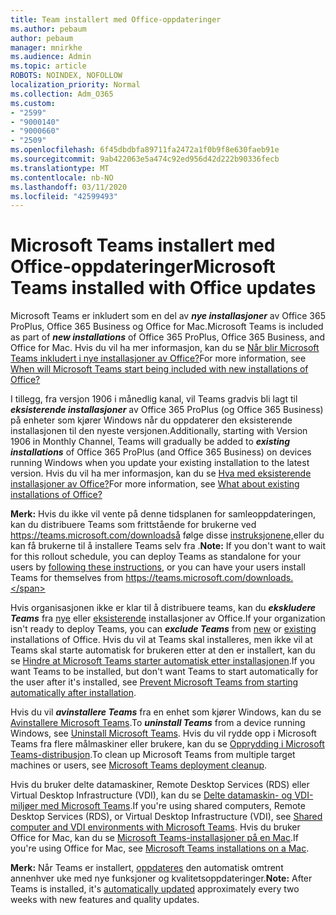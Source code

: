 ```yaml
---
title: Team installert med Office-oppdateringer
ms.author: pebaum
author: pebaum
manager: mnirkhe
ms.audience: Admin
ms.topic: article
ROBOTS: NOINDEX, NOFOLLOW
localization_priority: Normal
ms.collection: Adm_O365
ms.custom:
- "2599"
- "9000140"
- "9000660"
- "2509"
ms.openlocfilehash: 6f45dbdbfa89711fa2472a1f0b9f8e630faeb91e
ms.sourcegitcommit: 9ab422063e5a474c92ed956d42d222b90336fecb
ms.translationtype: MT
ms.contentlocale: nb-NO
ms.lasthandoff: 03/11/2020
ms.locfileid: "42599493"
---
```

# <a name="microsoft-teams-installed-with-office-updates"></a><span data-ttu-id="ce7dd-102">Microsoft Teams installert med Office-oppdateringer</span><span class="sxs-lookup"><span data-stu-id="ce7dd-102">Microsoft Teams installed with Office updates</span></span>

<span data-ttu-id="ce7dd-103">Microsoft Teams er inkludert som en del av ***nye installasjoner*** av Office 365 ProPlus, Office 365 Business og Office for Mac.</span><span class="sxs-lookup"><span data-stu-id="ce7dd-103">Microsoft Teams is included as part of ***new installations*** of Office 365 ProPlus, Office 365 Business, and Office for Mac.</span></span> <span data-ttu-id="ce7dd-104">Hvis du vil ha mer informasjon, kan du se [Når blir Microsoft Teams inkludert i nye installasjoner av Office?](https://docs.microsoft.com/deployoffice/teams-install#when-will-microsoft-teams-start-being-included-with-new-installations-of-office-365-proplus)</span><span class="sxs-lookup"><span data-stu-id="ce7dd-104">For more information, see [When will Microsoft Teams start being included with new installations of Office?](https://docs.microsoft.com/deployoffice/teams-install#when-will-microsoft-teams-start-being-included-with-new-installations-of-office-365-proplus)</span></span>

<span data-ttu-id="ce7dd-105">I tillegg, fra versjon 1906 i månedlig kanal, vil Teams gradvis bli lagt til ***eksisterende installasjoner*** av Office 365 ProPlus (og Office 365 Business) på enheter som kjører Windows når du oppdaterer den eksisterende installasjonen til den nyeste versjonen.</span><span class="sxs-lookup"><span data-stu-id="ce7dd-105">Additionally, starting with Version 1906 in Monthly Channel, Teams will gradually be added to ***existing installations*** of Office 365 ProPlus (and Office 365 Business) on devices running Windows when you update your existing installation to the latest version.</span></span> <span data-ttu-id="ce7dd-106">Hvis du vil ha mer informasjon, kan du se [Hva med eksisterende installasjoner av Office?](https://docs.microsoft.com/deployoffice/teams-install#what-about-existing-installations-of-office-365-proplus)</span><span class="sxs-lookup"><span data-stu-id="ce7dd-106">For more information, see [What about existing installations of Office?](https://docs.microsoft.com/deployoffice/teams-install#what-about-existing-installations-of-office-365-proplus)</span></span>

<span data-ttu-id="ce7dd-107">**Merk:** Hvis du ikke vil vente på denne tidsplanen for samleoppdateringen, kan du distribuere Teams som frittstående for brukerne ved https://teams.microsoft.com/downloadså følge disse [instruksjonene,](https://docs.microsoft.com/MicrosoftTeams/msi-deployment)eller du kan få brukerne til å installere Teams selv fra .</span><span class="sxs-lookup"><span data-stu-id="ce7dd-107">**Note:** If you don't want to wait for this rollout schedule, you can deploy Teams as standalone for your users by [following these instructions](https://docs.microsoft.com/MicrosoftTeams/msi-deployment), or you can have your users install Teams for themselves from https://teams.microsoft.com/downloads.</span></span>

<span data-ttu-id="ce7dd-108">Hvis organisasjonen ikke er klar til å distribuere teams, kan du ***ekskludere Teams*** fra [nye](https://docs.microsoft.com/deployoffice/teams-install#how-to-exclude-microsoft-teams-from-new-installations-of-office-365-proplus) eller [eksisterende](https://docs.microsoft.com/deployoffice/teams-install#use-group-policy-to-control-the-installation-of-microsoft-teams) installasjoner av Office.</span><span class="sxs-lookup"><span data-stu-id="ce7dd-108">If your organization isn't ready to deploy Teams, you can ***exclude Teams*** from [new](https://docs.microsoft.com/deployoffice/teams-install#how-to-exclude-microsoft-teams-from-new-installations-of-office-365-proplus) or [existing](https://docs.microsoft.com/deployoffice/teams-install#use-group-policy-to-control-the-installation-of-microsoft-teams) installations of Office.</span></span> <span data-ttu-id="ce7dd-109">Hvis du vil at Teams skal installeres, men ikke vil at Teams skal starte automatisk for brukeren etter at den er installert, kan du se [Hindre at Microsoft Teams starter automatisk etter installasjonen](https://docs.microsoft.com/deployoffice/teams-install#use-group-policy-to-prevent-microsoft-teams-from-starting-automatically-after-installation).</span><span class="sxs-lookup"><span data-stu-id="ce7dd-109">If you want Teams to be installed, but don't want Teams to start automatically for the user after it's installed, see [Prevent Microsoft Teams from starting automatically after installation](https://docs.microsoft.com/deployoffice/teams-install#use-group-policy-to-prevent-microsoft-teams-from-starting-automatically-after-installation).</span></span>

<span data-ttu-id="ce7dd-110">Hvis du vil ***avinstallere Teams*** fra en enhet som kjører Windows, kan du se [Avinstallere Microsoft Teams](https://support.office.com/article/uninstall-microsoft-teams-3b159754-3c26-4952-abe7-57d27f5f4c81).</span><span class="sxs-lookup"><span data-stu-id="ce7dd-110">To ***uninstall Teams*** from a device running Windows, see [Uninstall Microsoft Teams](https://support.office.com/article/uninstall-microsoft-teams-3b159754-3c26-4952-abe7-57d27f5f4c81).</span></span> <span data-ttu-id="ce7dd-111">Hvis du vil rydde opp i Microsoft Teams fra flere målmaskiner eller brukere, kan du se [Opprydding i Microsoft Teams-distribusjon](https://docs.microsoft.com/microsoftteams/scripts/powershell-script-teams-deployment-clean-up).</span><span class="sxs-lookup"><span data-stu-id="ce7dd-111">To clean up Microsoft Teams from multiple target machines or users, see [Microsoft Teams deployment cleanup](https://docs.microsoft.com/microsoftteams/scripts/powershell-script-teams-deployment-clean-up).</span></span>

<span data-ttu-id="ce7dd-112">Hvis du bruker delte datamaskiner, Remote Desktop Services (RDS) eller Virtual Desktop Infrastructure (VDI), kan du se [Delte datamaskin- og VDI-miljøer med Microsoft Teams](https://docs.microsoft.com/deployoffice/teams-install#shared-computer-and-vdi-environments-with-microsoft-teams).</span><span class="sxs-lookup"><span data-stu-id="ce7dd-112">If you're using shared computers, Remote Desktop Services (RDS), or Virtual Desktop Infrastructure (VDI), see [Shared computer and VDI environments with Microsoft Teams](https://docs.microsoft.com/deployoffice/teams-install#shared-computer-and-vdi-environments-with-microsoft-teams).</span></span> <span data-ttu-id="ce7dd-113">Hvis du bruker Office for Mac, kan du se [Microsoft Teams-installasjoner på en Mac](https://docs.microsoft.com/deployoffice/teams-install#microsoft-teams-installations-on-a-mac).</span><span class="sxs-lookup"><span data-stu-id="ce7dd-113">If you're using Office for Mac, see [Microsoft Teams installations on a Mac](https://docs.microsoft.com/deployoffice/teams-install#microsoft-teams-installations-on-a-mac).</span></span>

<span data-ttu-id="ce7dd-114">**Merk:** Når Teams er installert, [oppdateres](https://docs.microsoft.com/deployoffice/teams-install#feature-and-quality-updates-for-microsoft-teams) den automatisk omtrent annenhver uke med nye funksjoner og kvalitetsoppdateringer.</span><span class="sxs-lookup"><span data-stu-id="ce7dd-114">**Note:** After Teams is installed, it's [automatically updated](https://docs.microsoft.com/deployoffice/teams-install#feature-and-quality-updates-for-microsoft-teams) approximately every two weeks with new features and quality updates.</span></span> 
